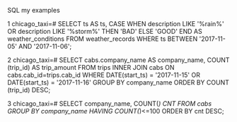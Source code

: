 SQL my examples

1  chicago_taxi=# SELECT ts AS ts, CASE WHEN description LIKE '%rain%' OR description LIKE '%storm%' THEN 'BAD' ELSE 'GOOD' END AS weather_conditions FROM weather_records WHERE ts BETWEEN '2017-11-05' AND '2017-11-06';

2 chicago_taxi=# SELECT cabs.company_name AS company_name, COUNT (trip_id) AS trip_amount FROM trips INNER JOIN cabs ON cabs.cab_id=trips.cab_id WHERE DATE(start_ts) = '2017-11-15' OR DATE(start_ts) = '2017-11-16' GROUP BY company_name ORDER BY COUNT (trip_id) DESC;

3 chicago_taxi=# SELECT company_name, COUNT(*) CNT FROM cabs  GROUP BY company_name HAVING COUNT(*)<=100 ORDER BY cnt DESC;